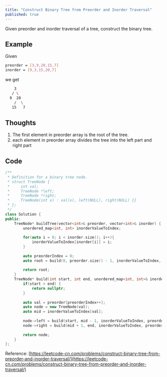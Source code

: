 ```yaml
---
title: "Construct Binary Tree from Preorder and Inorder Traversal"
published: true
---
```


Given preorder and inorder traversal of a tree, construct the binary tree.

## Example

Given

```bash
preorder = [3,9,20,15,7]
inorder = [9,3,15,20,7]
```

we get

```bash
    3
   / \
  9  20
    /  \
   15   7
```

## Thoughts

1. The first element in preorder array is the root of the tree.
2. each element in preorder array divides the tree into the left part and right part

## Code

```cpp
/**
 * Definition for a binary tree node.
 * struct TreeNode {
 *     int val;
 *     TreeNode *left;
 *     TreeNode *right;
 *     TreeNode(int x) : val(x), left(NULL), right(NULL) {}
 * };
 */
class Solution {
public:
    TreeNode* buildTree(vector<int>& preorder, vector<int>& inorder) {
        unordered_map<int, int> inorderValueToIndex;
        
        for(auto i = 0; i < inorder.size(); i++){
            inorderValueToIndex[inorder[i]] = i;
        }
        
        auto preorderIndex = 0;
        auto root = build(0, preorder.size() - 1, inorderValueToIndex, preorderIndex, preorder);
        
        return root;
    }
    TreeNode* build(int start, int end, unordered_map<int, int>& inorderValueToIndex, int& preorderIndex, vector<int>& preorder){
        if(start > end) {
            return nullptr;
        }
        
        auto val = preorder[preorderIndex++];
        auto node = new TreeNode(val);
        auto mid = inorderValueToIndex[val];
        
        node->left = build(start, mid - 1, inorderValueToIndex, preorderIndex, preorder);
        node->right = build(mid + 1, end, inorderValueToIndex, preorderIndex, preorder);
        
        return node;
    }
};
```

Reference: [https://leetcode-cn.com/problems/construct-binary-tree-from-preorder-and-inorder-traversal/](https://leetcode-cn.com/problems/construct-binary-tree-from-preorder-and-inorder-traversal/)
